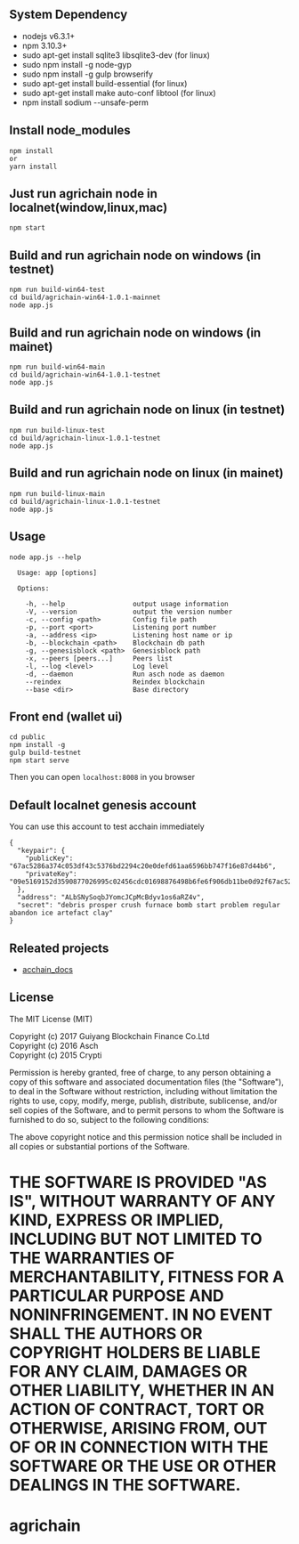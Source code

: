 
## System Dependency

- nodejs v6.3.1+
- npm 3.10.3+
- sudo apt-get install sqlite3 libsqlite3-dev (for linux)
- sudo npm install -g node-gyp
- sudo npm install -g gulp browserify
- sudo apt-get install build-essential (for linux)
- sudo apt-get install make auto-conf libtool (for linux)
- npm install sodium --unsafe-perm

## Install node_modules
```
npm install
or
yarn install
```
## Just run agrichain node in localnet(window,linux,mac)
```
npm start
```

## Build and run agrichain node on windows (in testnet)
```
npm run build-win64-test
cd build/agrichain-win64-1.0.1-mainnet
node app.js
```
## Build and run agrichain node on windows (in mainet)
```
npm run build-win64-main
cd build/agrichain-win64-1.0.1-testnet
node app.js
```

## Build and run agrichain node on linux (in testnet)
```
npm run build-linux-test
cd build/agrichain-linux-1.0.1-testnet
node app.js
```
## Build and run agrichain node on linux (in mainet)
```
npm run build-linux-main
cd build/agrichain-linux-1.0.1-testnet
node app.js
```



## Usage
```
node app.js --help

  Usage: app [options]

  Options:

    -h, --help                 output usage information
    -V, --version              output the version number
    -c, --config <path>        Config file path
    -p, --port <port>          Listening port number
    -a, --address <ip>         Listening host name or ip
    -b, --blockchain <path>    Blockchain db path
    -g, --genesisblock <path>  Genesisblock path
    -x, --peers [peers...]     Peers list
    -l, --log <level>          Log level
    -d, --daemon               Run asch node as daemon
    --reindex                  Reindex blockchain
    --base <dir>               Base directory
```

## Front end (wallet ui)

```
cd public
npm install -g
gulp build-testnet
npm start serve
```

Then you can open ```localhost:8008``` in you browser

## Default localnet genesis account

You can use this account to test acchain immediately

```
{
  "keypair": {
    "publicKey": "67ac5286a374c053df43c5376bd2294c20e0defd61aa6596bb747f16e87d44b6",
    "privateKey": "09e5169152d3590877026995c02456cdc01698876498b6fe6f906db11be0d92f67ac5286a374c053df43c5376bd2294c20e0defd61aa6596bb747f16e87d44b6"
  },
  "address": "ALbSNySoqbJYomcJCpMcBdyv1os6aRZ4v",
  "secret": "debris prosper crush furnace bomb start problem regular abandon ice artefact clay"
}
```

## Releated projects

- [acchain_docs](https://github.com/sxmz/acchain_docs)

## License

The MIT License (MIT)

Copyright (c) 2017 Guiyang Blockchain Finance Co.Ltd</br>
Copyright (c) 2016 Asch</br>
Copyright (c) 2015 Crypti

Permission is hereby granted, free of charge, to any person obtaining a copy of this software and associated documentation files (the "Software"), to deal in the Software without restriction, including without limitation the rights to use, copy, modify, merge, publish, distribute, sublicense, and/or sell copies of the Software, and to permit persons to whom the Software is furnished to do so, subject to the following conditions:

The above copyright notice and this permission notice shall be included in all copies or substantial portions of the Software.

THE SOFTWARE IS PROVIDED "AS IS", WITHOUT WARRANTY OF ANY KIND, EXPRESS OR IMPLIED, INCLUDING BUT NOT LIMITED TO THE WARRANTIES OF MERCHANTABILITY, FITNESS FOR A PARTICULAR PURPOSE AND NONINFRINGEMENT. IN NO EVENT SHALL THE AUTHORS OR COPYRIGHT HOLDERS BE LIABLE FOR ANY CLAIM, DAMAGES OR OTHER LIABILITY, WHETHER IN AN ACTION OF CONTRACT, TORT OR OTHERWISE, ARISING FROM, OUT OF OR IN CONNECTION WITH THE SOFTWARE OR THE USE OR OTHER DEALINGS IN THE SOFTWARE.
=======
# agrichain
